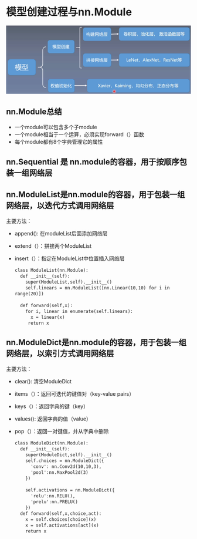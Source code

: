 # 模型创建过程与nn.Module
![image](https://github.com/tiancai134007/Pytorch-/blob/main/image/模型创建过程.png)

## nn.Module总结
* 一个module可以包含多个子module
* 一个module相当于一个运算，必须实现forward（）函数
* 每个module都有8个字典管理它的属性

## nn.Sequential 是 nn.module的容器，用于按顺序包装一组网络层

## nn.ModuleList是nn.module的容器，用于包装一组网络层，以迭代方式调用网络层
主要方法：
* append(): 在moduleList后面添加网络层
* extend（）：拼接两个ModuleList
* insert（）：指定在ModuleList中位置插入网络层 


      class ModuleList(nn.Module):
        def __init__(self):
          super(ModuleList,self).__init__()
          self.linears = nn.ModuleList([nn.Linear(10,10) for i in range(20)])

        def forward(self,x):
          for i, linear in enumerate(self.linears):
            x = linear(x)
           return x
        
## nn.ModuleDict是nn.module的容器，用于包装一组网络层，以索引方式调用网络层
主要方法：
* clear(): 清空ModuleDict
* items（）：返回可迭代的键值对（key-value pairs）
* keys（）：返回字典的键（key）
* values(): 返回字典的值（value）
* pop（）：返回一对键值，并从字典中删除

      class ModuleDict(nn.Module):
        def __init__(self):
          super(ModuleDict,self).__init__()
          self.choices = nn.ModuleDict({
            'conv': nn.Conv2d(10,10,3),
            'pool':nn.MaxPool2d(3)
          })

          self.activations = nn.ModuleDict({
            'relu':nn.RELU(),
            'prelu':nn.PRELU()
          })
        def forward(self,x,choice,act):
          x = self.choices[choice](x)
          x = self.activations[act](x)
          return x

